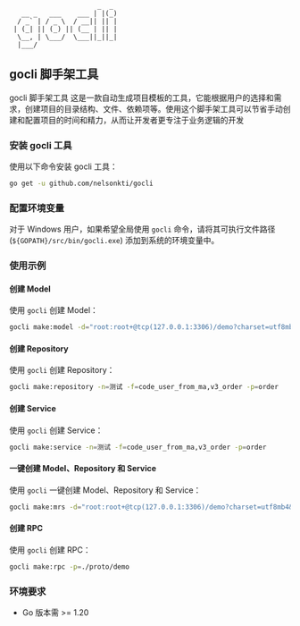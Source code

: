```stylint
                      _  _ 
   __ _   ___    ___ | |(_)
  / _` | / _ \  / __|| || |
 | (_| || (_) || (__ | || |
  \__, | \___/  \___||_||_|
  |___/                                     
```

## gocli 脚手架工具
gocli 脚手架工具
这是一款自动生成项目模板的工具，它能根据用户的选择和需求，创建项目的目录结构、文件、依赖项等。使用这个脚手架工具可以节省手动创建和配置项目的时间和精力，从而让开发者更专注于业务逻辑的开发

### 安装 gocli 工具

使用以下命令安装 gocli 工具：

```sh
go get -u github.com/nelsonkti/gocli
```

### 配置环境变量

对于 Windows 用户，如果希望全局使用 `gocli` 命令，请将其可执行文件路径 (`${GOPATH}/src/bin/gocli.exe`) 添加到系统的环境变量中。

### 使用示例

#### 创建 Model

使用 `gocli` 创建 Model：

```sh
gocli make:model -d="root:root+@tcp(127.0.0.1:3306)/demo?charset=utf8mb4&parseTime=True&loc=Local" -n=测试 -f=code_user_from_ma,v3_order -p=order 
```

#### 创建 Repository

使用 `gocli` 创建 Repository：

```sh
gocli make:repository -n=测试 -f=code_user_from_ma,v3_order -p=order 
```

#### 创建 Service

使用 `gocli` 创建 Service：

```sh
gocli make:service -n=测试 -f=code_user_from_ma,v3_order -p=order 
```

#### 一键创建 Model、Repository 和 Service

使用 `gocli` 一键创建 Model、Repository 和 Service：

```sh
gocli make:mrs -d="root:root+@tcp(127.0.0.1:3306)/demo?charset=utf8mb4&parseTime=True&loc=Local" -f=code_user_from_ma,v3_order -p=order/test 
```

#### 创建 RPC

使用 `gocli` 创建 RPC：

```sh
gocli make:rpc -p=./proto/demo
```

### 环境要求

- Go 版本需 >= 1.20